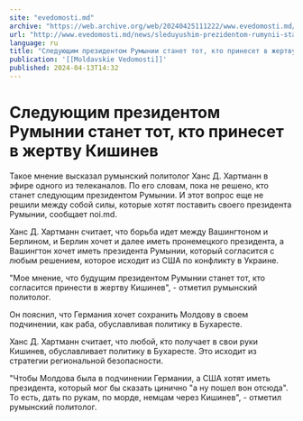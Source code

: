 ```yaml
---
site: "evedomosti.md"
archive: "https://web.archive.org/web/20240425111222/www.evedomosti.md/news/sleduyushim-prezidentom-rumynii-stanet-tot-kto-prineset-v-zh"
url: "http://www.evedomosti.md/news/sleduyushim-prezidentom-rumynii-stanet-tot-kto-prineset-v-zh"
language: ru
title: "Следующим президентом Румынии станет тот, кто принесет в жертву Кишинев"
publication: '[[Moldavskie Vedomosti]]'
published: 2024-04-13T14:32
---
```


# Следующим президентом Румынии станет тот, кто принесет в жертву Кишинев

Такое мнение высказал румынский политолог Ханс Д. Хартманн в эфире одного из телеканалов. По его словам, пока не решено, кто станет следующим президентом Румынии. И этот вопрос еще не решили между собой силы, которые хотят поставить своего президента Румынии, сообщает noi.md.

Ханс Д. Хартманн считает, что борьба идет между Вашингтоном и Берлином, и Берлин хочет и далее иметь пронемецкого президента, а Вашингтон хочет иметь президента Румынии, который согласится с любым решением, которое исходит из США по конфликту в Украине.

"Мое мнение, что будущим президентом Румынии станет тот, кто согласится принести в жертву Кишинев", - отметил румынский политолог.

Он пояснил, что Германия хочет сохранить Молдову в своем подчинении, как раба, обуславливая политику в Бухаресте.

Ханс Д. Хартманн считает, что любой, кто получает в свои руки Кишинев, обуславливает политику в Бухаресте. Это исходит из стратегии региональной безопасности.

"Чтобы Молдова была в подчинении Германии, а США хотят иметь президента, который мог бы сказать цинично "а ну пошел вон отсюда". То есть, дать по рукам, по морде, немцам через Кишинев", - отметил румынский политолог.